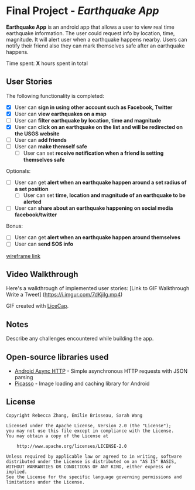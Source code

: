 # Final Project - *Earthquake App*

**Earthquake App** is an android app that allows a user to view real time earthquake information. The user could request info by location, time, magnitude. It will alert user when a earthquake happens nearby.
Users can notify their friend also they can mark themselves safe after an earthquake happens.

Time spent: **X** hours spent in total

## User Stories

The following functionality is completed:

* [x] User can **sign in using other account such as Facebook, Twitter**
* [X] User can **view earthquakes on a map**
* [ ] User can **filter earthquake by location, time and magnitude**
* [X] User can **click on an earthquake on the list and will be redirected on the USGS website**
* [ ] User can **add friends**
* [ ] User can **make themself safe**
  * [ ] User can set **receive notification when a friend is setting themselves safe**
  
Optionals:
* [ ] User can get **alert when an earthquake happen around a set radius of a set position**
  * [ ] User can set **time, location and magnitude of an earthquake to be alerted**
* [ ] User can **share about an earthquake happening on social media facebook/twitter**

Bonus:
* [ ] User can get **alert when an earthquake happen around themselves**
* [ ] User can **send SOS info**

[wireframe link](https://www.fluidui.com/editor/live/)

## Video Walkthrough

Here's a walkthrough of implemented user stories:
[Link to GIF Walkthrough Write a Tweet] (https://i.imgur.com/7dKjiIg.mp4)

GIF created with [LiceCap](http://www.cockos.com/licecap/).

## Notes

Describe any challenges encountered while building the app.

## Open-source libraries used

- [Android Async HTTP](https://github.com/loopj/android-async-http) - Simple asynchronous HTTP requests with JSON parsing
- [Picasso](http://square.github.io/picasso/) - Image loading and caching library for Android

## License

    Copyright Rebecca Zhang, Emilie Brisseau, Sarah Wang

    Licensed under the Apache License, Version 2.0 (the "License");
    you may not use this file except in compliance with the License.
    You may obtain a copy of the License at

        http://www.apache.org/licenses/LICENSE-2.0

    Unless required by applicable law or agreed to in writing, software
    distributed under the License is distributed on an "AS IS" BASIS,
    WITHOUT WARRANTIES OR CONDITIONS OF ANY KIND, either express or implied.
    See the License for the specific language governing permissions and
    limitations under the License.

